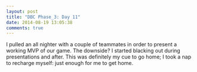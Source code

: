```yaml
---
layout: post
title: "DBC Phase_3: Day 11"
date: 2014-08-19 13:05:38
comments: true
---
```


I pulled an all nighter with a couple of teammates in order to present a working MVP of our game. The downside? I started blacking out during presentations and after. This was definitely my cue to go home; I took a nap to recharge myself: just enough for me to get home.